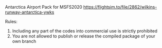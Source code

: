 Antarctica Airport Pack for MSFS2020
https://flightsim.to/file/2862/wilkins-runway-antarctica-ywks

Rules:
1. Including any part of the codes into commercial use is strictly prohibited
2. You are not allowed to publish or release the compiled package of your own branch
